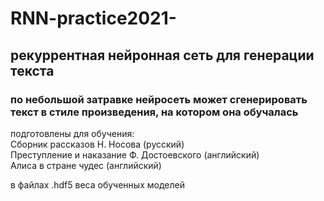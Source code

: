 # RNN-practice2021-  

## рекуррентная нейронная сеть для генерации текста  

### по небольшой затравке нейросеть может сгенерировать текст в стиле произведения, на котором она обучалась  

подготовлены для обучения:  
Сборник рассказов Н. Носова (русский)  
Преступление и наказание Ф. Достоевского (английский)  
Алиса в стране чудес (английский)  

в файлах .hdf5 веса обученных моделей
 

